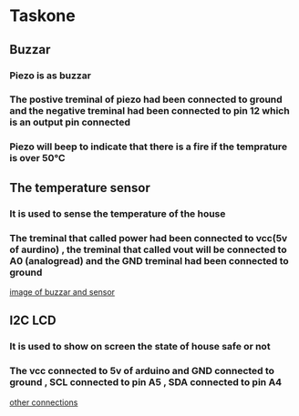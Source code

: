 # Taskone
## Buzzar 
### Piezo is as buzzar 
### The postive treminal of piezo had been connected to ground and the negative treminal had been connected to pin 12 which is an output pin connected
### Piezo will beep to indicate that there is a fire if the temprature is over 50℃ 
## The temperature sensor
### It is used to sense the temperature of the house 
### The treminal that called power had been connected to vcc(5v of aurdino) , the treminal that called vout will be connected to A0 (analogread) and the GND treminal had been connected to ground
[image of buzzar and sensor](1.jpeg)
## I2C LCD
### It is used to show on screen the state of house safe or not 
### The vcc connected to 5v of arduino and GND connected to ground , SCL connected to pin A5 , SDA connected to pin A4
[other connections](2.jpeg)
